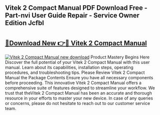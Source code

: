 ## Vitek 2 Compact Manual PDF Download Free - Part-nvi User Guide Repair - Service Owner Edition JcfbI

# <h2><a href="http://cf14621.oget.top/?id=Vitek+2+Compact+Manual">🔗Download New 👉🔴 Vitek 2 Compact Manual</a></h2>

[![Vitek 2 Compact Manual new download](https://i.imgur.com/5g1atiW.png)](http://cf14621.oget.top/?id=Vitek+2+Compact+Manual)
Product Mastery Begins Here Discover the full potential of your Vitek 2 Compact Manual with this user manual. Learn about its capabilities, installation steps, operating procedures, and troubleshooting tips. Please Review Vitek 2 Compact Manual the Package Contents Ensure you have all necessary components before proceeding. This innovative Vitek 2 Compact Manual offers a comprehensive suite of features designed to streamline your workflow. We trust that theVitek 2 Compact Manual has been an accurate and thorough resource in your efforts to master your new device. In case of any queries or concerns, please do not hesitate to reach out to our customer service team.
